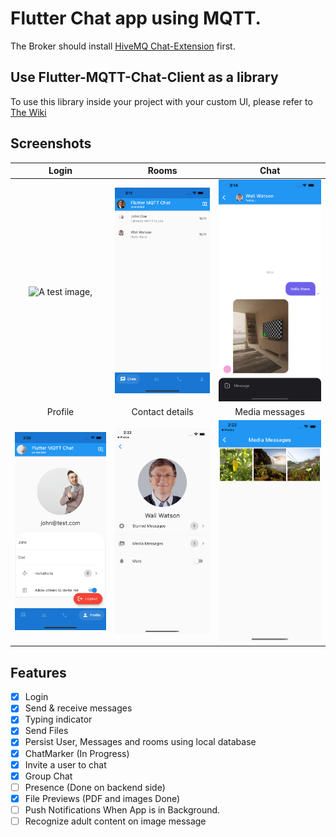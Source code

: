 # Flutter Chat app using MQTT.
The Broker should install [HiveMQ Chat-Extension](https://github.com/WahidNasri/hivemq-chat-extension) first.

## Use Flutter-MQTT-Chat-Client as a library
To use this library inside your project with your custom UI, please refer to [The Wiki](wiki.md)
## Screenshots
| Login      | Rooms      | Chat
|:------------:|:-------------:|:-------:
| ![A test image,](screenshots/sc1.png) | ![A test image,](screenshots/sc2.png) |![A test image,](screenshots/sc3.png)
|Profile | Contact details | Media messages
| ![A test image,](screenshots/sc4.png) | ![A test image,](screenshots/sc5.png) |![A test image,](screenshots/sc6.png)


## Features
- [x] Login
- [x] Send & receive messages
- [x] Typing indicator
- [x] Send Files
- [x] Persist User, Messages and rooms using local database
- [x] ChatMarker (In Progress)
- [x] Invite a user to chat
- [x] Group Chat
- [ ] Presence (Done on backend side)
- [x] File Previews (PDF and images Done)
- [ ] Push Notifications When App is in Background.
- [ ] Recognize adult content on image message
